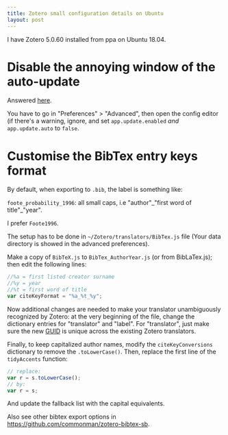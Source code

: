 ```yaml
---
title: Zotero small configuration details on Ubuntu
layout: post
---
```


I have Zotero 5.0.60 installed from ppa on Ubuntu 18.04.

# Disable the annoying window of the auto-update

Answered
[here](https://forums.zotero.org/discussion/36581/disable-check-for-updates/).

You have to go in "Preferences" > "Advanced", then open the config editor (if
there's a warning, ignore, and set `app.update.enabled` *and* `app.update.auto`
to `false`.

# Customise the BibTex entry keys format

By default, when exporting to `.bib`, the label is something like:

`foote_probability_1996`: all small caps, i.e "author"\_"first word of title"\_"year".

I prefer `Foote1996`.

The setup has to be done in `~/Zotero/translators/BibTex.js` file (Your data
directory is showed in the advanced preferences).

Make a copy of `BibTeX.js` to `BibTex_AuthorYear.js` (or from BibLaTex.js);
then edit the following lines:

```javascript
//%a = first listed creator surname
//%y = year
//%t = first word of title
var citeKeyFormat = "%a_%t_%y";
```

Now additional changes are needed to make your translator unambiguously
recognized by Zotero: at the very beginning of the file, change the dictionary
entries for "translator" and "label". For "translator", just make sure the new
[GUID](https://en.wikipedia.org/wiki/Universally_unique_identifier) is unique
across the existing Zotero translators.

Finally, to keep capitalized author names, modify the `citeKeyConversions` dictionary to
remove the `.toLowerCase()`. Then, replace the first line of the `tidyAccents`
function:

```javascript
// replace:
var r = s.toLowerCase();
// by:
var r = s;
```

And update the fallback list with the capital equivalents.


Also see other bibtex export options in
<https://github.com/commonman/zotero-bibtex-sb>.

